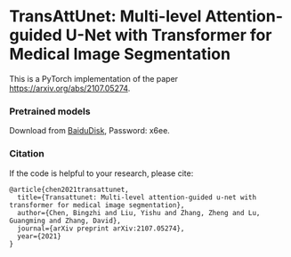 # TransAttUnet: Multi-level Attention-guided U-Net with Transformer for Medical Image Segmentation
This is a PyTorch implementation of the paper https://arxiv.org/abs/2107.05274.


### Pretrained models
Download from [BaiduDisk](https://pan.baidu.com/s/13QdMaiqNuB58Th9_rCqz0w?pwd=x6ee), Password: x6ee.


### **Citation**   
If the code is helpful to your research, please cite:  
``` 
@article{chen2021transattunet,  
  title={Transattunet: Multi-level attention-guided u-net with transformer for medical image segmentation},  
  author={Chen, Bingzhi and Liu, Yishu and Zhang, Zheng and Lu, Guangming and Zhang, David},  
  journal={arXiv preprint arXiv:2107.05274},  
  year={2021}  
}  
```
